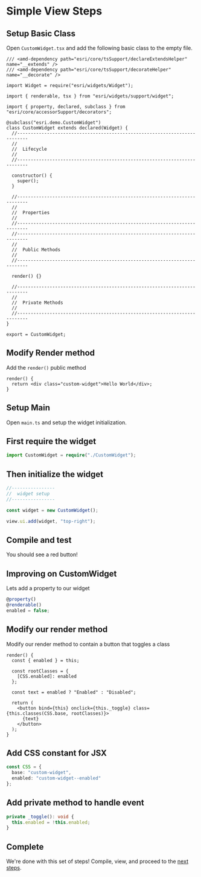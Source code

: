 # Simple View Steps

## Setup Basic Class

Open `CustomWidget.tsx` and add the following basic class to the empty file.

```tsx
/// <amd-dependency path="esri/core/tsSupport/declareExtendsHelper" name="__extends" />
/// <amd-dependency path="esri/core/tsSupport/decorateHelper" name="__decorate" />

import Widget = require("esri/widgets/Widget");

import { renderable, tsx } from "esri/widgets/support/widget";

import { property, declared, subclass } from "esri/core/accessorSupport/decorators";

@subclass("esri.demo.CustomWidget")
class CustomWidget extends declared(Widget) {
  //--------------------------------------------------------------------------
  //
  //  Lifecycle
  //
  //--------------------------------------------------------------------------

  constructor() {
    super();
  }

  //--------------------------------------------------------------------------
  //
  //  Properties
  //
  //--------------------------------------------------------------------------
  //--------------------------------------------------------------------------
  //
  //  Public Methods
  //
  //--------------------------------------------------------------------------

  render() {}

  //--------------------------------------------------------------------------
  //
  //  Private Methods
  //
  //--------------------------------------------------------------------------
}

export = CustomWidget;
```

## Modify Render method

Add the `render()` public method

```tsx
render() {
  return <div class="custom-widget">Hello World</div>;
}
```

## Setup Main

Open `main.ts` and setup the widget initialization.

## First require the widget

```ts
import CustomWidget = require("./CustomWidget");
```

## Then initialize the widget

```ts
//----------------
//  widget setup
//----------------

const widget = new CustomWidget();

view.ui.add(widget, "top-right");
```

## Compile and test

You should see a red button!

## Improving on CustomWidget

Lets add a property to our widget

```ts
@property()
@renderable()
enabled = false;
```

## Modify our render method

Modify our render method to contain a button that toggles a class

```tsx
render() {
  const { enabled } = this;

  const rootClasses = {
    [CSS.enabled]: enabled
  };

  const text = enabled ? "Enabled" : "Disabled";

  return (
    <button bind={this} onclick={this._toggle} class={this.classes(CSS.base, rootClasses)}>
      {text}
    </button>
  );
}
```

## Add CSS constant for JSX

```ts
const CSS = {
  base: "custom-widget",
  enabled: "custom-widget--enabled"
};
```

## Add private method to handle event

```ts
private _toggle(): void {
  this.enabled = !this.enabled;
}
```

## Complete

We're done with this set of steps! Compile, view, and proceed to the [next steps](../4-updated-view/STEPS.md).
